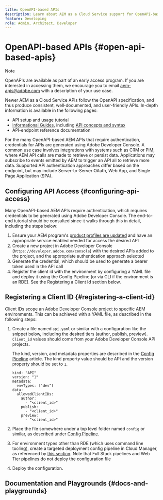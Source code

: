 ```yaml
---
title: OpenAPI-based APIs
description: Learn about AEM as a Cloud Service support for OpenAPI-based APIs
feature: Developing
role: Admin, Architect, Developer
---
```


# OpenAPI-based APIs {#open-api-based-apis}

>[!NOTE]
>
>OpenAPIs are available as part of an early access program. If you are interested in accessing them, we encourage you to email [aem-apis@adobe.com](mailto:aem-apis@adobe.com) with a description of your use case.

Newer AEM as a Cloud Service APIs follow the OpenAPI specification, and thus produce consistent, well-documented, and user-friendly APIs. In-depth information is available in the following pages:

* API setup and usage tutorial
* [Informational Guides](https://developer.adobe.com/experience-cloud/experience-manager-apis/guides/), including [API concepts and syntax](https://developer.adobe.com/experience-cloud/experience-manager-apis/guides/how-to/)
* API-endpoint reference documentation

For the many OpenAPI-based AEM APIs that require authentication, credentials for APIs are generated using Adobe Developer Console. A common use case involves integrations with systems such as CRM or PIM, where AEM API calls are made to retrieve or persist data. Applications may subscribe to events emitted by AEM to trigger an API all to retrieve more data. Supported API authentication approaches differ based on the endpoint, but may include Server-to-Server OAuth, Web App, and Single Page Application (SPA).

## Configuring API Access {#configuring-api-access}

Many OpenAPI-based AEM APIs require authentication, which requires credentials to be generated using Adobe Developer Console. The end-to-end tutorial should be consulted since it walks through this in detail, including the steps below:

1. Ensure your AEM program's [product profiles are updated](/help/onboarding/aem-cs-team-product-profiles.md#aem-product-profiles) and have an appropriate service enabled needed for access the desired API
1. Create a new project in Adobe Developer Console (`https://developer.adobe.com/console`) with the desired APIs added to the project, and the appropriate authentication approach selected
1. Generate the credential, which should be used to generate a bearer token used in the API call
1. Register the client id with the environment by configuring a YAML file and deploy it using the Config Pipeline (or via CLI if the environment is an RDE). See the Registering a Client Id section below.

## Registering a Client ID {#registering-a-client-id}

Client IDs scope an Adobe Developer Console project to specific AEM environments. This can be achieved with a YAML file, as described in the following steps:

1. Create a file named `api.yaml` or similar with a configuration like the snippet below, including the desired tiers (author, publish, preview). `Client_id` values should come from your Adobe Developer Console API projects.

   The kind, version, and metadata properties are described in the [Config Pipeline](/help/operations/config-pipeline.md#common-syntax) article. The kind property value should be API and the version property should be set to `1`.

   ```
   kind: "API"
   version: "1"
   metadata:
     envTypes: ["dev"]
   data:
     allowedClientIDs:
       author:
         - "<client_id>"
       publish:
         - "<client_id>"
       preview:
         - "<client_id>"

   ```

1. Place the file somewhere under a top level folder named `config` or similar, as described under [Config Pipeline](/help/operations/config-pipeline.md#folder-structure).
1. For environment types other than RDE (which uses command line tooling), create a targeted deployment config pipeline in Cloud Manager, as referenced by [this section](/help/operations/config-pipeline.md#creating-and-managing). Note that Full Stack pipelines and Web Tier pipelines do not deploy the configuration file
1. Deploy the configuration.

## Documentation and Playgrounds {#docs-and-playgrounds}





